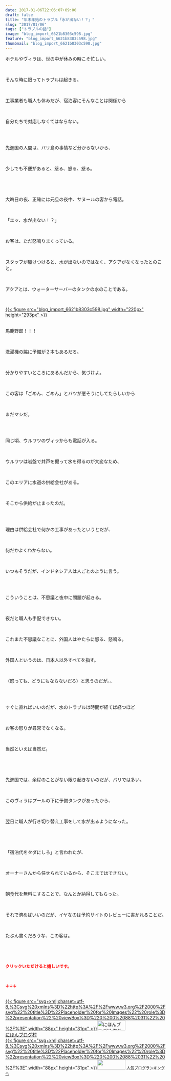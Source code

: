 ```yaml
---
date: 2017-01-06T22:06:07+09:00
draft: false
title: "年末年始のトラブル「水が出ない！？」"
slug: "2017/01/06"
tags: ["トラブルの話"]
image: "blog_import_6621b8303c598.jpg"
feature: "blog_import_6621b8303c598.jpg"
thumbnail: "blog_import_6621b8303c598.jpg"
---
```

<p>ホテルやヴィラは、世の中が休みの時こそ忙しい。</p><p> </p><p>そんな時に限ってトラブルは起きる。</p><p> </p><p>工事業者も職人も休みだが、宿泊客にそんなことは関係から</p><p> </p><p>自分たちで対応しなくてはならない。</p><p> </p><p><br/>先進国の人間は、バリ島の事情など分からないから、</p><p> </p><p>少しでも不便があると、怒る、怒る、怒る。</p><p> </p><p> </p><p>大晦日の夜、正確には元旦の夜中、サヌールの客から電話。</p><p> </p><p>「エッ、水が出ない！？」</p><p> </p><p>お客は、ただ怒鳴りまくっている。</p><p> </p><p>スタッフが駆けつけると、水が出ないのではなく、アクアがなくなったとのこと。</p><p> </p><p>アクアとは、ウォーターサーバーのタンクの水のことである。</p><p> </p><p><a href="blog_import_6621b83151cf6.jpg">{{< figure src="blog_import_6621b8303c598.jpg" width="220px" height="293px" >}}</a></p><p><br/>馬鹿野郎！！！</p><p> </p><p>洗濯機の脇に予備が２本もあるだろ。</p><p> </p><p>分かりやすいところにあるんだから、気づけよ。</p><p> </p><p>この客は「ごめん、ごめん」とバツが悪そうにしてたらしいから</p><p> </p><p>まだマシだ。</p><p> </p><p><br/>同じ頃、ウルワツのヴィラからも電話が入る。</p><p> </p><p>ウルワツは岩盤で井戸を掘って水を得るのが大変なため、</p><p> </p><p>このエリアに水道の供給会社がある。</p><p> </p><p>そこから供給が止まったのだ。</p><p> </p><p><br/>理由は供給会社で何かの工事があったというとだが、</p><p> </p><p>何だかよくわからない。</p><p> </p><p>いつもそうだが、インドネシア人は人ごとのように言う。</p><p> </p><p><br/>こういうことは、不思議と夜中に問題が起きる。</p><p> </p><p>夜だと職人も手配できない。</p><p> </p><p>これまた不思議なことに、外国人はやたらに怒る、怒鳴る。</p><p> </p><p>外国人というのは、日本人以外すべてを指す。</p><p> </p><p>（怒っても、どうにもならないだろ）と思うのだが。。</p><p> </p><p><br/>すぐに直ればいいのだが、水のトラブルは時間が経てば経つほど</p><p> </p><p>お客の怒りが尋常でなくなる。</p><p> </p><p>当然といえば当然だ。</p><p> </p><p> </p><p>先進国では、余程のことがない限り起きないのだが、バリでは多い。</p><p> </p><p>このヴィラはプールの下に予備タンクがあったから、</p><p> </p><p>翌日に職人が行き切り替え工事をして水が出るようになった。</p><p> </p><p> </p><p>「宿泊代をタダにしろ」と言われたが、</p><p> </p><p>オーナーさんから任せられているから、そこまではできない。</p><p> </p><p>朝食代を無料にすることで、なんとか納得してもらった。</p><p> </p><p>それで済めばいいのだが、イヤなのは予約サイトのレビューに書かれることだ。</p><p> </p><p>たぶん書くだろうな、この客は。</p><p> </p><p> </p><p><font color="#ff0000" size="2"><strong>クリックいただけると嬉しいです。</strong></font></p><p> </p><p><font color="#ff0000" size="2"><strong>↓↓↓</strong></font></p><p><br/><a href="ranking.html?p_cid=01260127" target="_blank">{{< figure src="svg+xml;charset=utf-8,%3Csvg%20xmlns%3D%22http%3A%2F%2Fwww.w3.org%2F2000%2Fsvg%22%20title%3D%22Placeholder%20for%20Images%22%20role%3D%22presentation%22%20viewBox%3D%220%200%2088%2031%22%20%2F%3E" width="88px" height="31px" >}}<noscript><img width="88" height="31" alt="にほんブログ村 海外生活ブログ バリ島情報へ" src="https://img-proxy.blog-video.jp/images?url=http%3A%2F%2Foverseas.blogmura.com%2Fbali%2Fimg%2Fbali88_31.gif" border="0"></noscript></a><br/><a href="ranking.html?p_cid=01260127" target="_blank">にほんブログ村</a><br/><a title="人気ブログランキングへ" href="link.php?1804582">{{< figure src="svg+xml;charset=utf-8,%3Csvg%20xmlns%3D%22http%3A%2F%2Fwww.w3.org%2F2000%2Fsvg%22%20title%3D%22Placeholder%20for%20Images%22%20role%3D%22presentation%22%20viewBox%3D%220%200%2088%2031%22%20%2F%3E" width="88px" height="31px" >}}<noscript><img width="88" height="31" src="https://blog.with2.net/img/banner/banner_22.gif" border="0"></noscript></a> <a style="font-size: 12px;" href="link.php?1804582">人気ブログランキングへ</a></p>

